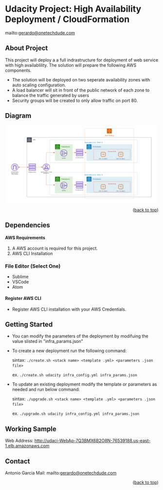 # Udacity Project: High Availability Deployment / CloudFormation

mailto:gerardo@onetechdude.com

<div id="top"></div>

## About Project

This project will deploy a a full indrastructure for deployment of web service with high availablility. The solution will prepare the following AWS components.
- The solution will be deployed on two seperate availability zones with auto scaling configuration.
- A load balancer will sit in front of the public network of each zone to balance the traffic generated by users
- Security groups will be created to only allow traffic on port 80.

## Diagram
![Diagram](design_diagram.png)

<p align="right">(<a href="#top">back to top</a>)</p>

## Dependencies

#### AWS Requirements
1. A AWS account is required for this project.
2. AWS CLI Installation

### File Editor (Select One)
- Sublime
- VSCode
- Atom

#### Register AWS CLI
- Register AWS CLI installation with your AWS Credentials.

## Getting Started

- You can modify the parameters of the deployment by modifuing the value slisted in "infra_params.json"

- To create a new deployment run the following command:

  sintax: ```./create.sh <stack name> <template .yml> <parameters .json file>```
  
  ex. ```./create.sh udacity infra_config.yml infra_params.json```
  
- To update an existing deployment modify the template or parameters as needed and run below command:

  sintax: ```./upgrade.sh <stack name> <template .yml> <parameters .json file>```
  
  ex. ```./upgrade.sh udacity infra_config.yml infra_params.json```


## Working Sample
Web Address: http://udaci-WebAp-7Q3BMX6B2O8N-76539188.us-east-1.elb.amazonaws.com

## Contact

Antonio Garcia
Mail: mailto:gerardo@onetechdude.com

<p align="right">(<a href="#top">back to top</a>)</p>
